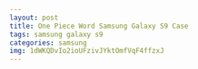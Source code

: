 ```yaml
---
layout: post
title: One Piece Word Samsung Galaxy S9 Case
tags: samsung galaxy s9
categories: samsung
img: 1dWKQDvIo2ioUFzivJYktOmfVqF4ffzxJ
---
```

